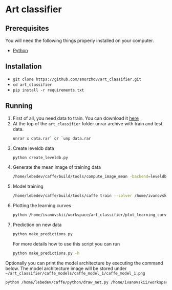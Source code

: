 # Art classifier

## Prerequisites

You will need the following things properly installed on your computer.

* [Python](https://www.python.org/)

## Installation

* `git clone https://github.com/smorzhov/art_classifier.git`
* `cd art_classifier`
* `pip install -r requirements.txt`

## Running

1. First of all, you need data to train. You can download it [here](https://drive.google.com/file/d/1uSz9xfYQD3VSN17wlxdGZ6yDpO5uWz6A/view?usp=sharing)
2. At the top of the `art_classifier` folder unrar archive with train and test data.
    ```bash
    unrar x data.rar` or `unp data.rar
    ```
3. Create leveldb data
    ```bash
    python create_leveldb.py
    ```
4. Generate the mean image of training data
    ```bash
    /home/lebedev/caffe/build/tools/compute_image_mean -backend=leveldb /home/ivanovskii/workspace/art_classifier/input/train_leveldb /home/ivanovskii/workspace/art_classifier/input/mean.binaryproto
    ```
5. Model training
    ```bash
    /home/lebedev/caffe/build/tools/caffe train --solver /home/ivanovskii/workspace/art_classifier/caffe_models/caffe_model_1/solver_1.prototxt 2>&1 | tee /home/ivanovskii/workspace/art_classifier/caffe_models/caffe_model_1/model_1_train.log
    ```
6. Plotting the learning curves
    ```bash
    python /home/ivanovskii/workspace/art_classifier/plot_learning_curve.py /home/ivanovskii/workspace/art_classifier/caffe_models/caffe_model_1/model_1_train.log /home/ivanovskii/workspace/art_classifier/caffe_models/caffe_model_1/caffe_model_1_learning_curve.png
    ```
7. Prediction on new data
    ```bash
    python make_predictions.py
    ```
    For more details how to use this script you can run
    ```bash
    python make_predictions.py -h
    ```

Optionally you can print the model architecture by executing the command below. The model architecture image will be stored under `~/art_classifier/caffe_models/caffe_model_1/caffe_model_1.png` 

```bash
python /home/lebedev/caffe/python/draw_net.py /home/ivanovskii/workspace/art_classifier/caffe_models/caffe_model_1/caffenet_train_val_1.prototxt /home/ivanovskii/workspace/art_classifier/caffe_models/caffe_model_1/caffe_model_1.png
``` 
